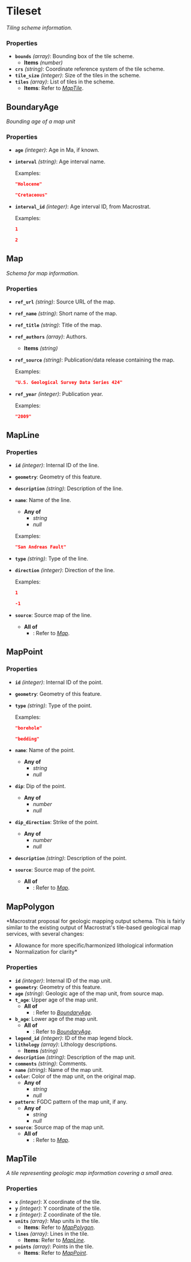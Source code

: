 # Tileset

*Tiling scheme information.*

### Properties

- **`bounds`** *(array)*: Bounding box of the tile scheme.
  - **Items** *(number)*
- **`crs`** *(string)*: Coordinate reference system of the tile scheme.
- **`tile_size`** *(integer)*: Size of the tiles in the scheme.
- **`tiles`** *(array)*: List of tiles in the scheme.
  - **Items**: Refer to *[MapTile](#MapTile)*.

## BoundaryAge

*Bounding age of a map unit*

### Properties

- **`age`** *(integer)*: Age in Ma, if known.
- **`interval`** *(string)*: Age interval name.

  Examples:
  ```json
  "Holocene"
  ```

  ```json
  "Cretaceous"
  ```

- **`interval_id`** *(integer)*: Age interval ID, from Macrostrat.

  Examples:
  ```json
  1
  ```

  ```json
  2
  ```


## Map

*Schema for map information.*

### Properties

- **`ref_url`** *(string)*: Source URL of the map.
- **`ref_name`** *(string)*: Short name of the map.
- **`ref_title`** *(string)*: Title of the map.
- **`ref_authors`** *(array)*: Authors.
  - **Items** *(string)*
- **`ref_source`** *(string)*: Publication/data release containing the map.

  Examples:
  ```json
  "U.S. Geological Survey Data Series 424"
  ```

- **`ref_year`** *(integer)*: Publication year.

  Examples:
  ```json
  "2009"
  ```


## MapLine

### Properties

- **`id`** *(integer)*: Internal ID of the line.
- **`geometry`**: Geometry of this feature.
- **`description`** *(string)*: Description of the line.
- **`name`**: Name of the line.
  - **Any of**
    - *string*
    - *null*

  Examples:
  ```json
  "San Andreas Fault"
  ```

- **`type`** *(string)*: Type of the line.
- **`direction`** *(integer)*: Direction of the line.

  Examples:
  ```json
  1
  ```

  ```json
  -1
  ```

- **`source`**: Source map of the line.
  - **All of**
    - : Refer to *[Map](#Map)*.

## MapPoint

### Properties

- **`id`** *(integer)*: Internal ID of the point.
- **`geometry`**: Geometry of this feature.
- **`type`** *(string)*: Type of the point.

  Examples:
  ```json
  "borehole"
  ```

  ```json
  "bedding"
  ```

- **`name`**: Name of the point.
  - **Any of**
    - *string*
    - *null*
- **`dip`**: Dip of the point.
  - **Any of**
    - *number*
    - *null*
- **`dip_direction`**: Strike of the point.
  - **Any of**
    - *number*
    - *null*
- **`description`** *(string)*: Description of the point.
- **`source`**: Source map of the point.
  - **All of**
    - : Refer to *[Map](#Map)*.

## MapPolygon

*Macrostrat proposal for geologic mapping output schema.
This is fairly similar to the existing output of Macrostrat's tile-based
geological map services, with several changes:

- Allowance for more specific/harmonized lithological information
- Normalization for clarity*

### Properties

- **`id`** *(integer)*: Internal ID of the map unit.
- **`geometry`**: Geometry of this feature.
- **`age`** *(string)*: Geologic age of the map unit, from source map.
- **`t_age`**: Upper age of the map unit.
  - **All of**
    - : Refer to *[BoundaryAge](#BoundaryAge)*.
- **`b_age`**: Lower age of the map unit.
  - **All of**
    - : Refer to *[BoundaryAge](#BoundaryAge)*.
- **`legend_id`** *(integer)*: ID of the map legend block.
- **`lithology`** *(array)*: Lithology descriptions.
  - **Items** *(string)*
- **`description`** *(string)*: Description of the map unit.
- **`comments`** *(string)*: Comments.
- **`name`** *(string)*: Name of the map unit.
- **`color`**: Color of the map unit, on the original map.
  - **Any of**
    - *string*
    - *null*
- **`pattern`**: FGDC pattern of the map unit, if any.
  - **Any of**
    - *string*
    - *null*
- **`source`**: Source map of the map unit.
  - **All of**
    - : Refer to *[Map](#Map)*.

## MapTile

*A tile representing geologic map information covering a small area.*

### Properties

- **`x`** *(integer)*: X coordinate of the tile.
- **`y`** *(integer)*: Y coordinate of the tile.
- **`z`** *(integer)*: Z coordinate of the tile.
- **`units`** *(array)*: Map units in the tile.
  - **Items**: Refer to *[MapPolygon](#MapPolygon)*.
- **`lines`** *(array)*: Lines in the tile.
  - **Items**: Refer to *[MapLine](#MapLine)*.
- **`points`** *(array)*: Points in the tile.
  - **Items**: Refer to *[MapPoint](#MapPoint)*.

